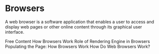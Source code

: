 # Browsers

A web browser is a software application that enables a user to access and display web pages or other online content through its graphical user interface. 

<ResourceGroupTitle>Free Content</ResourceGroupTitle>
<BadgeLink colorScheme='yellow' badgeText='Read' href='https://www.html5rocks.com/en/tutorials/internals/howbrowserswork/'>How Browsers Work</BadgeLink>
<BadgeLink colorScheme='yellow' badgeText='Read' href='https://www.browserstack.com/guide/browser-rendering-engine'>Role of Rendering Engine in Browsers</BadgeLink>
<BadgeLink colorScheme='yellow' badgeText='Read' href='https://developer.mozilla.org/en-US/docs/Web/Performance/How_browsers_work'>Populating the Page: How Browsers Work</BadgeLink>
<BadgeLink badgeText='Watch' href='https://www.youtube.com/watch?v=WjDrMKZWCt0'>How Do Web Browsers Work?</BadgeLink>
